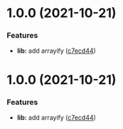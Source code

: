 # 1.0.0 (2021-10-21)

### Features

- **lib:** add arrayify ([c7ecd44](https://github.com/devinhalladay/oss-workshop-toolkit/commit/c7ecd44de8b125ce9179670e644f037f05084d28))

# 1.0.0 (2021-10-21)

### Features

- **lib:** add arrayify ([c7ecd44](https://github.com/sanctuarycomputer/oss-workshop/commit/c7ecd44de8b125ce9179670e644f037f05084d28))
